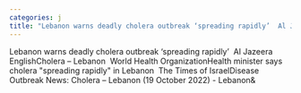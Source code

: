 ```yaml
---
categories: j
title: "Lebanon warns deadly cholera outbreak ‘spreading rapidly’  Al Jazeera English"
---
```

Lebanon warns deadly cholera outbreak ‘spreading rapidly’&nbsp;&nbsp;Al Jazeera EnglishCholera – Lebanon&nbsp;&nbsp;World Health OrganizationHealth minister says cholera "spreading rapidly" in Lebanon&nbsp;&nbsp;The Times of IsraelDisease Outbreak News: Cholera – Lebanon (19 October 2022) - Lebanon&
